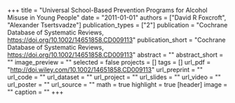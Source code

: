 +++
title = "Universal School-Based Prevention Programs for Alcohol Misuse in Young People"
date = "2011-01-01"
authors = ["David R Foxcroft", "Alexander Tsertsvadze"]
publication_types = ["2"]
publication = "Cochrane Database of Systematic Reviews, https://doi.org/10.1002/14651858.CD009113"
publication_short = "Cochrane Database of Systematic Reviews, https://doi.org/10.1002/14651858.CD009113"
abstract = ""
abstract_short = ""
image_preview = ""
selected = false
projects = []
tags = []
url_pdf = "http://doi.wiley.com/10.1002/14651858.CD009113"
url_preprint = ""
url_code = ""
url_dataset = ""
url_project = ""
url_slides = ""
url_video = ""
url_poster = ""
url_source = ""
math = true
highlight = true
[header]
image = ""
caption = ""
+++
